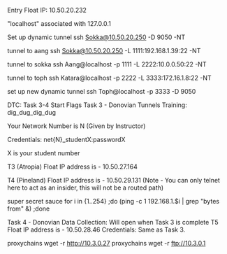 Entry Float IP: 10.50.20.232

"localhost" associated with 127.0.0.1



Set up dynamic tunnel
ssh Sokka@10.50.20.250 -D 9050 -NT

tunnel to aang
ssh Sokka@10.50.20.250 -L 1111:192.168.1.39:22 -NT

tunnel to sokka
ssh Aang@localhost -p 1111 -L 2222:10.0.0.50:22 -NT

tunnel to toph
ssh Katara@localhost -p 2222 -L 3333:172.16.1.8:22 -NT

set up new dynamic tunnel
ssh Toph@localhost -p 3333 -D 9050



DTC: Task 3-4 Start Flags
Task 3 - Donovian Tunnels Training: dig_dug_dig_dug

Your Network Number is N (Given by Instructor)

Credentials: net{N}_studentX:passwordX

X is your student number

T3 (Atropia) Float IP address is - 10.50.27.164

T4 (Pineland) Float IP address is - 10.50.29.131 (Note - You can only telnet here to act as an insider, this will not be a routed path)

super secret sauce
for i in {1..254} ;do (ping -c 1 192.168.1.$i | grep "bytes from" &) ;done


Task 4 - Donovian Data Collection: Will open when Task 3 is complete
T5 Float IP address is - 10.50.28.46
Credentials: Same as Task 3.



proxychains wget -r http://10.3.0.27
proxychains wget -r ftp://10.3.0.1
